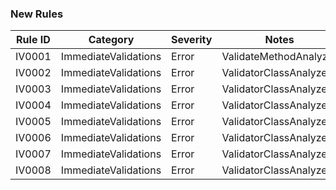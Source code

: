 ### New Rules

Rule ID | Category | Severity | Notes
--------|----------|----------|-------
IV0001 | ImmediateValidations | Error | ValidateMethodAnalyzer
IV0002 | ImmediateValidations | Error | ValidatorClassAnalyzer
IV0003 | ImmediateValidations | Error | ValidatorClassAnalyzer
IV0004 | ImmediateValidations | Error | ValidatorClassAnalyzer
IV0005 | ImmediateValidations | Error | ValidatorClassAnalyzer
IV0006 | ImmediateValidations | Error | ValidatorClassAnalyzer
IV0007 | ImmediateValidations | Error | ValidatorClassAnalyzer
IV0008 | ImmediateValidations | Error | ValidatorClassAnalyzer
